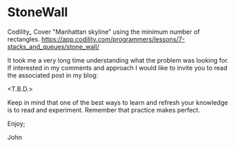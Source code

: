 # StoneWall
Codility_ Cover "Manhattan skyline" using the minimum number of rectangles.
https://app.codility.com/programmers/lessons/7-stacks_and_queues/stone_wall/

It took me a very long time understanding what the problem was looking for.
If interested in my comments and approach I would like to invite you to
read the associated post in my blog:

<T.B.D.>

Keep in mind that one of the best ways to learn and refresh your knowledge
is to read and experiment. Remember that practice makes perfect.

Enjoy;

John
